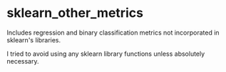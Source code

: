 # sklearn_other_metrics
Includes regression and binary classification metrics not incorporated in sklearn's libraries.

I tried to avoid using any sklearn library functions unless absolutely necessary. 
